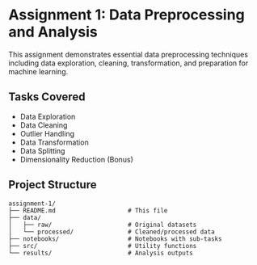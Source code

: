 # Assignment 1: Data Preprocessing and Analysis

This assignment demonstrates essential data preprocessing techniques including data exploration, cleaning, transformation, and preparation for machine learning.

## Tasks Covered

- Data Exploration
- Data Cleaning
- Outlier Handling
- Data Transformation
- Data Splitting
- Dimensionality Reduction (Bonus)

## Project Structure

```
assignment-1/
├── README.md                    # This file
├── data/
│   ├── raw/                     # Original datasets
│   └── processed/               # Cleaned/processed data
├── notebooks/                   # Notebooks with sub-tasks
├── src/                         # Utility functions
└── results/                     # Analysis outputs
```
